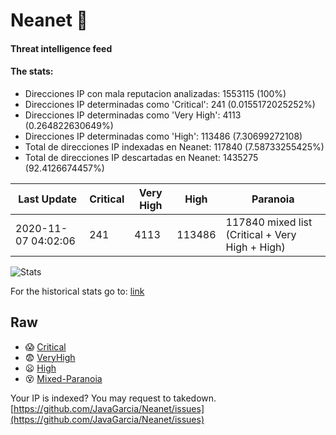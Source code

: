 # Neanet :hocho:
#### Threat intelligence feed
#### The stats:

- Direcciones IP con mala reputacion analizadas: 1553115 (100%)
- Direcciones IP determinadas como 'Critical':  241 (0.0155172025252%)
- Direcciones IP determinadas como 'Very High':  4113 (0.264822630649%)
- Direcciones IP determinadas como 'High':  113486 (7.30699272108)
- Total de direcciones IP indexadas en Neanet:  117840 (7.58733255425%)
- Total de direcciones IP descartadas en Neanet:  1435275 (92.4126674457%)

| Last Update | Critical | Very High | High | Paranoia |
| --- | --- | --- | --- | --- |
| 2020-11-07 04:02:06 | 241 | 4113 | 113486 | 117840 mixed list (Critical + Very High + High)|

![Stats](https://docs.google.com/spreadsheets/d/e/2PACX-1vSnaNMIXVabIpDJjufMlzH7poXnshF3mgd8Is1g9ytUEzVsP5my4Trn8f-xkoLLQ38xpL3HtmUexLo6/pubchart?oid=501124687&format=image)

For the historical stats go to: [link](/stats.csv)
## Raw
- :scream: [Critical](https://raw.githubusercontent.com/JavaGarcia/Neanet/master/blacklists/neanet_critical.txt)
- :fearful: [VeryHigh](https://raw.githubusercontent.com/JavaGarcia/Neanet/master/blacklists/neanet_veryHigh.txtt)
- :frowning: [High](https://raw.githubusercontent.com/JavaGarcia/Neanet/master/blacklists/neanet_high.txt)
- :dizzy_face: [Mixed-Paranoia](https://raw.githubusercontent.com/JavaGarcia/Neanet/master/blacklists/neanet_all.txt)


Your IP is indexed? You may request to takedown. [https://github.com/JavaGarcia/Neanet/issues](https://github.com/JavaGarcia/Neanet/issues)








































































































































































































































































































































































































































































































































































































































































































































































































































































































































































































































































































































































































































































































































































































































































































































































































































































































































































































































































































































































































































